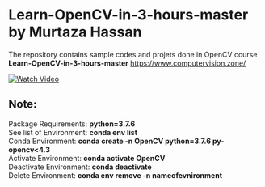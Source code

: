 # Learn-OpenCV-in-3-hours-master by Murtaza Hassan
The repository contains sample codes and projets done in OpenCV course **Learn-OpenCV-in-3-hours-master**
https://www.computervision.zone/

[![Watch Video](https://github.com/RIT-MESH/Deep-learning-and-Computer-Vision-projects/blob/main/1Learn-OpenCV-in-3-hours-master/Resources/Thumbnail.jpg)](https://www.youtube.com/watch?v=WQeoO7MI0Bs)

## Note:
Package Requirements: **python=3.7.6**\
See list of Environment: **conda env list**\
Conda Environment: **conda create -n OpenCV python=3.7.6 py-opencv<4.3**\
Activate Environment: **conda activate OpenCV**\
Deactivate Environment: **conda deactivate**\
Delete Environment: **conda env remove -n nameofevnironment**
